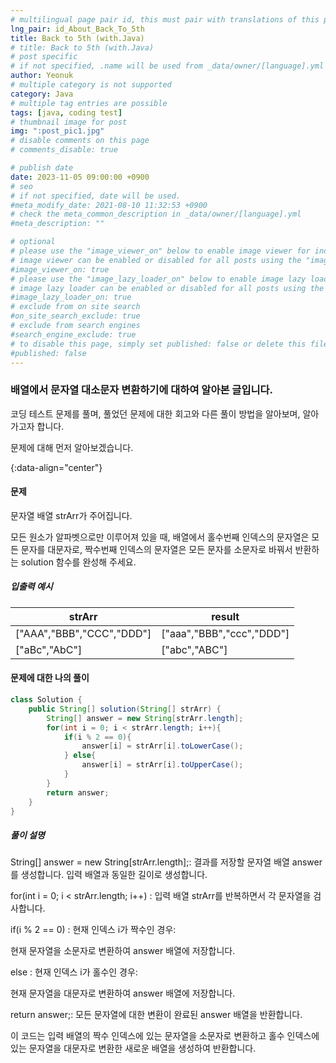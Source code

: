 ```yaml
---
# multilingual page pair id, this must pair with translations of this page. (This name must be unique)
lng_pair: id_About_Back_To_5th
title: Back to 5th (with.Java)
# title: Back to 5th (with.Java)
# post specific
# if not specified, .name will be used from _data/owner/[language].yml
author: Yeonuk
# multiple category is not supported
category: Java
# multiple tag entries are possible
tags: [java, coding test]
# thumbnail image for post
img: ":post_pic1.jpg"
# disable comments on this page
# comments_disable: true

# publish date
date: 2023-11-05 09:00:00 +0900
# seo
# if not specified, date will be used.
#meta_modify_date: 2021-08-10 11:32:53 +0900
# check the meta_common_description in _data/owner/[language].yml
#meta_description: ""

# optional
# please use the "image_viewer_on" below to enable image viewer for individual pages or posts (_posts/ or [language]/_posts folders).
# image viewer can be enabled or disabled for all posts using the "image_viewer_posts: true" setting in _data/conf/main.yml.
#image_viewer_on: true
# please use the "image_lazy_loader_on" below to enable image lazy loader for individual pages or posts (_posts/ or [language]/_posts folders).
# image lazy loader can be enabled or disabled for all posts using the "image_lazy_loader_posts: true" setting in _data/conf/main.yml.
#image_lazy_loader_on: true
# exclude from on site search
#on_site_search_exclude: true
# exclude from search engines
#search_engine_exclude: true
# to disable this page, simply set published: false or delete this file
#published: false
---
```


<!-- outline-start -->

### 배열에서 문자열 대소문자 변환하기에 대하여 알아본 글입니다.

코딩 테스트 문제를 풀며, 풀었던 문제에 대한 회고와 다른 풀이 방법을 알아보며, 알아가고자 합니다.

문제에 대해 먼저 알아보겠습니다.

{:data-align="center"}

<!-- outline-end -->

#### 문제

문자열 배열 strArr가 주어집니다.

모든 원소가 알파벳으로만 이루어져 있을 때, 배열에서 홀수번째 인덱스의 문자열은 모든 문자를 대문자로, 짝수번째 인덱스의 문자열은 모든 문자를 소문자로 바꿔서 반환하는 solution 함수를 완성해 주세요.

##### 입출력 예시

| strArr                    | result                    |
| ------------------------- | ------------------------- |
| ["AAA","BBB","CCC","DDD"] | ["aaa","BBB","ccc","DDD"] |
| ["aBc","AbC"]             | ["abc","ABC"]             |

#### 문제에 대한 나의 풀이

```java
class Solution {
    public String[] solution(String[] strArr) {
        String[] answer = new String[strArr.length];
        for(int i = 0; i < strArr.length; i++){
            if(i % 2 == 0){
                answer[i] = strArr[i].toLowerCase();
            } else{
                answer[i] = strArr[i].toUpperCase();
            }
        }
        return answer;
    }
}
```

##### 풀이 설명

String[] answer = new String[strArr.length];: 결과를 저장할 문자열 배열 answer를 생성합니다. 입력 배열과 동일한 길이로 생성합니다.

for(int i = 0; i < strArr.length; i++) : 입력 배열 strArr를 반복하면서 각 문자열을 검사합니다.

if(i % 2 == 0) : 현재 인덱스 i가 짝수인 경우:

현재 문자열을 소문자로 변환하여 answer 배열에 저장합니다.

else : 현재 인덱스 i가 홀수인 경우:

현재 문자열을 대문자로 변환하여 answer 배열에 저장합니다.

return answer;: 모든 문자열에 대한 변환이 완료된 answer 배열을 반환합니다.

이 코드는 입력 배열의 짝수 인덱스에 있는 문자열을 소문자로 변환하고 홀수 인덱스에 있는 문자열을 대문자로 변환한 새로운 배열을 생성하여 반환합니다.
